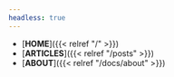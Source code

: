 ```yaml
---
headless: true
---
```


- [**HOME**]({{< relref "/" >}})
- [**ARTICLES**]({{< relref "/posts" >}})
- [**ABOUT**]({{< relref "/docs/about" >}})